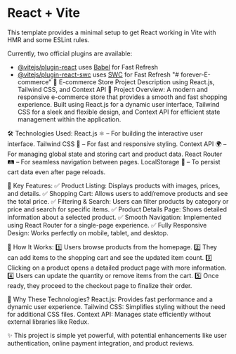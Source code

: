 # React + Vite

This template provides a minimal setup to get React working in Vite with HMR and some ESLint rules.

Currently, two official plugins are available:

- [@vitejs/plugin-react](https://github.com/vitejs/vite-plugin-react/blob/main/packages/plugin-react/README.md) uses [Babel](https://babeljs.io/) for Fast Refresh
- [@vitejs/plugin-react-swc](https://github.com/vitejs/vite-plugin-react-swc) uses [SWC](https://swc.rs/) for Fast Refresh
"# forever-E-commerce" 
🛒 E-commerce Store Project Description using React.js, Tailwind CSS, and Context API
🎯 Project Overview: A modern and responsive e-commerce store that provides a smooth and fast shopping experience.
 Built using React.js for a dynamic user interface,
 Tailwind CSS for a sleek and flexible design,
and Context API for efficient state management within the application.

🛠️ Technologies Used: 
React.js ⚛️ – For building the interactive user interface.
Tailwind CSS 🎨 – For fast and responsive styling.
Context API 🌍 – For managing global state and storing cart and product data. 
React Router 🛤️ – For seamless navigation between pages.
LocalStorage 💾 – To persist cart data even after page reloads. 

🚀 Key Features:
✅ Product Listing: Displays products with images, prices, and details.
✅ Shopping Cart: Allows users to add/remove products and see the total price.
✅ Filtering & Search: Users can filter products by category or price and search for specific items.
✅ Product Details Page: Shows detailed information about a selected product. 
✅ Smooth Navigation: Implemented using React Router for a single-page experience. 
✅ Fully Responsive Design: Works perfectly on mobile, tablet, and desktop.

📌 How It Works:
1️⃣ Users browse products from the homepage. 
2️⃣ They can add items to the shopping cart and see the updated item count.
3️⃣ Clicking on a product opens a detailed product page with more information.
4️⃣ Users can update the quantity or remove items from the cart. 
5️⃣ Once ready, they proceed to the checkout page to finalize their order.

🎯 Why These Technologies? 
React.js: Provides fast performance and a dynamic user experience.
Tailwind CSS: Simplifies styling without the need for additional CSS files.
Context API: Manages state efficiently without external libraries like Redux.

✨ This project is simple yet powerful, with potential enhancements like user authentication, online payment integration, and product reviews.
